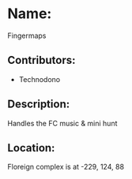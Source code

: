 # Name:
Fingermaps

## Contributors:
- Technodono

## Description:
Handles the FC music & mini hunt

## Location:
Floreign complex is at -229, 124, 88
